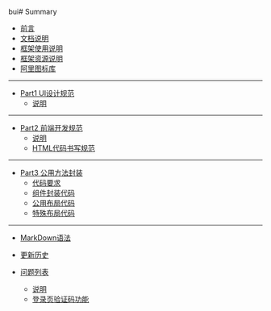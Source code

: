 bui# Summary

* [前言](README.md)
* [文档说明](Pages/Part0/shuoming.md)
* [框架使用说明](Pages/Part0/kuangjiashuoming.md)
* [框架资源说明](Pages/Part0/ziyuanshuoming.md)
* [阿里图标库](Pages/Part0/icon.md)
---
* [Part1 UI设计规范]()
    * [说明](Pages/Part1/shuoming.md)
---
* [Part2 前端开发规范]()
    * [说明](Pages/Part2/shuoming.md)
    * [HTML代码书写规范](Pages/Part2/html.md)
---
* [Part3 公用方法封装]()
    * [代码要求]()
    * [组件封装代码]()
    * [公用布局代码]()
    * [特殊布局代码]()
---
* [MarkDown语法](http://caibaojian.com/gitbook/format/markdown.html)

* [更新历史]()

* [问题列表]()
    * [说明](Pages/QEList/shuoming.md)
    * [登录页验证码功能](Pages/QEList/dengluyanzhengma.md)